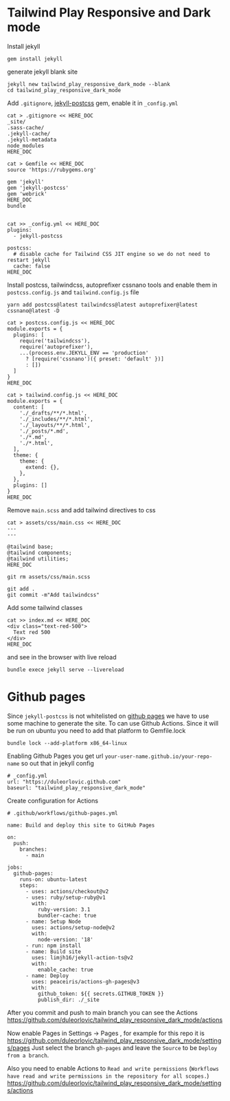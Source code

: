 # Tailwind Play Responsive and Dark mode

Install jekyll
```
gem install jekyll
```
generate jekyll blank site

```
jekyll new tailwind_play_responsive_dark_mode --blank
cd tailwind_play_responsive_dark_mode
```
Add `.gitignore`, [jekyll-postcss](https://github.com/mhanberg/jekyll-postcss)
gem, enable it in `_config.yml`
```
cat > .gitignore << HERE_DOC
_site/
.sass-cache/
.jekyll-cache/
.jekyll-metadata
node_modules
HERE_DOC

cat > Gemfile << HERE_DOC
source 'https://rubygems.org'

gem 'jekyll'
gem 'jekyll-postcss'
gem 'webrick'
HERE_DOC
bundle


cat >> _config.yml << HERE_DOC
plugins:
  - jekyll-postcss

postcss:
  # disable cache for Tailwind CSS JIT engine so we do not need to restart jekyll
  cache: false
HERE_DOC
```
Install postcss, tailwindcss, autoprefixer cssnano tools and enable them in
`postcss.config.js` and `tailwind.config.js` file
```
yarn add postcss@latest tailwindcss@latest autoprefixer@latest cssnano@latest -D

cat > postcss.config.js << HERE_DOC
module.exports = {
  plugins: [
    require('tailwindcss'),
    require('autoprefixer'),
    ...(process.env.JEKYLL_ENV == 'production'
      ? [require('cssnano')({ preset: 'default' })]
      : [])
  ]
}
HERE_DOC

cat > tailwind.config.js << HERE_DOC
module.exports = {
  content: [
    './_drafts/**/*.html',
    './_includes/**/*.html',
    './_layouts/**/*.html',
    './_posts/*.md',
    './*.md',
    './*.html',
  ],
  theme: {
    theme: {
      extend: {},
    },
  },
  plugins: []
}
HERE_DOC
```
Remove `main.scss` and add tailwind directives to css
```
cat > assets/css/main.css << HERE_DOC
---
---

@tailwind base;
@tailwind components;
@tailwind utilities;
HERE_DOC

git rm assets/css/main.scss

git add .
git commit -m"Add tailwindcss"
```

Add some tailwind classes

```
cat >> index.md << HERE_DOC
<div class="text-red-500">
  Text red 500
</div>
HERE_DOC
```
and see in the browser with live reload
```
bundle exece jekyll serve --livereload
```

# Github pages

Since `jekyll-postcss` is not whitelisted on [github
pages](https://pages.github.com/versions/) we have to use some machine to
generate the site. To can use Github Actions.
Since it will be run on ubuntu you need to add that platform to Gemfile.lock

```
bundle lock --add-platform x86_64-linux
```

Enabling Github Pages you get url `your-user-name.github.io/your-repo-name` so
out that in jekyll config
```
# _config.yml
url: "https://duleorlovic.github.com"
baseurl: "tailwind_play_responsive_dark_mode"
```

Create configuration for Actions
```
# .github/workflows/github-pages.yml

name: Build and deploy this site to GitHub Pages

on:
  push:
    branches:
      - main

jobs:
  github-pages:
    runs-on: ubuntu-latest
    steps:
      - uses: actions/checkout@v2
      - uses: ruby/setup-ruby@v1
        with:
          ruby-version: 3.1
          bundler-cache: true
      - name: Setup Node
        uses: actions/setup-node@v2
        with:
          node-version: '18'
      - run: npm install
      - name: Build site
        uses: limjh16/jekyll-action-ts@v2
        with:
          enable_cache: true
      - name: Deploy
        uses: peaceiris/actions-gh-pages@v3
        with:
          github_token: ${{ secrets.GITHUB_TOKEN }}
          publish_dir: ./_site
```

After you commit and push to main branch you can see the Actions
https://github.com/duleorlovic/tailwind_play_responsive_dark_mode/actions

Now enable Pages in Settings -> Pages , for example for this repo it is
https://github.com/duleorlovic/tailwind_play_responsive_dark_mode/settings/pages
Just select the branch `gh-pages` and leave the `Source` to be `Deploy from a
branch`.

Also you need to enable Actions to `Read and write permissions` (`Workflows have
read and write permissions in the repository for all scopes.`)
https://github.com/duleorlovic/tailwind_play_responsive_dark_mode/settings/actions
